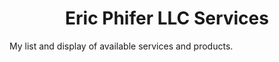 <h1 align="center">
  Eric Phifer LLC Services
</h1>

<p>
  My list and display of available services and products.
</p>
